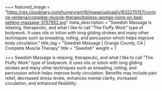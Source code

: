 +++
featured_image = "https://res.cloudinary.com/hungryram19/image/upload/v1632270157/corinne-renteria/complete-muscle-therapy/topless-woman-lying-on-bed-getting-massage-3757952.jpg"
meta_description = "Swedish Massage is relaxing, therapeutic, and what I like to call \"The Fluffy Work\" type of bodywork. It uses oils or lotion with long gliding strokes and many other techniques such as kneading, rolling, and percussion which helps improve body circulation."
title_tag = "Swedish Massage | Orange County, CA | Complete Muscle Therapy"
title = "Swedish"
weight = 1

+++
Swedish Massage is relaxing, therapeutic, and what I like to call "The Fluffy Work" type of bodywork. It uses oils or lotion with long gliding strokes and many other techniques such as kneading, rolling, and percussion which helps improve body circulation. Benefits may include pain relief, decreased stress levels, enhances mental clarity, increased circulation, and enhanced flexibility.